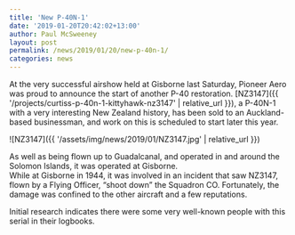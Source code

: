 ```yaml
---
title: 'New P-40N-1'
date: '2019-01-20T20:42:02+13:00'
author: Paul McSweeney
layout: post
permalink: /news/2019/01/20/new-p-40n-1/
categories: news
---
```


At the very successful airshow held at Gisborne last Saturday, Pioneer Aero was proud to announce the start of another P-40 restoration. [NZ3147]({{ '/projects/curtiss-p-40n-1-kittyhawk-nz3147' | relative_url }}), a P-40N-1 with a very interesting New Zealand history, has been sold to an Auckland-based businessman, and work on this is scheduled to start later this year.

![NZ3147]({{ '/assets/img/news/2019/01/NZ3147.jpg' | relative_url }})

As well as being flown up to Guadalcanal, and operated in and around the Solomon Islands, it was operated at Gisborne.  
While at Gisborne in 1944, it was involved in an incident that saw NZ3147, flown by a Flying Officer, “shoot down” the Squadron CO. Fortunately, the damage was confined to the other aircraft and a few reputations.

Initial research indicates there were some very well-known people with this serial in their logbooks.
